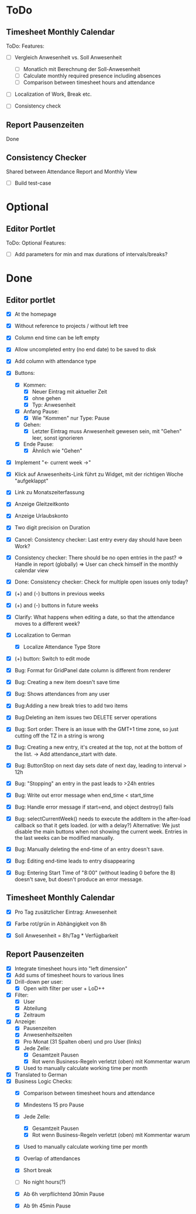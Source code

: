 ToDo
====



Timesheet Monthly Calendar
--------------------------

ToDo: Features:

- [ ] Vergleich Anwesenheit vs. Soll Anwesenheit
	- [ ] Monatlich mit Berechnung der Soll-Anwesenheit
	- [ ] Calculate monthly required presence including
	  absences
	- [ ] Comparison between timesheet hours and attendance

- [ ] Localization of Work, Break etc.
- [ ] Consistency check


Report Pausenzeiten
-------------------

Done

Consistency Checker
-------------------

Shared between Attendance Report and Monthly View

- [ ] Build test-case



Optional
========


Editor Portlet
--------------

ToDo: Optional Features:

- [ ] Add parameters for min and max durations of intervals/breaks?



Done
====

Editor portlet
--------------

- [x] At the homepage
- [x] Without reference to projects / without left tree
- [x] Column end time can be left empty
- [x] Allow uncompleted entry (no end date) to be saved to disk
- [x] Add column with attendance type
- [x] Buttons:
	- [x] Kommen:
		- [x] Neuer Eintrag mit aktueller Zeit
		- [x] ohne gehen
		- [x] Typ: Anwesenheit
	- [x] Anfang Pause:
		- [x] Wie "Kommen" nur Type: Pause
	- [x] Gehen:
		- [x] Letzter Eintrag muss Anwesenheit gewesen sein, mit "Gehen" leer,
		  sonst ignorieren
	- [x] Ende Pause:
		- [x] Ähnlich wie "Gehen"
- [x] Implement "<- current week ->"
- [x] Klick auf Anwesenheits-Link führt zu Widget, 
  mit der richtigen Woche "aufgeklappt"
- [x] Link zu Monatszeiterfassung
- [x] Anzeige Gleitzeitkonto
- [x] Anzeige Urlaubskonto
- [x] Two digit precision on Duration
- [x] Cancel: Consistency checker: Last entry every day should have been Work?
- [x] Consistency checker: There should be no open entries in the past?
  => Handle in report (globally)
  => User can check himself in the monthly calendar view
- [x] Done: Consistency checker: Check for multiple open issues only today?
- [x] (+) and (-) buttons in previous weeks
- [x] (+) and (-) buttons in future weeks
- [x] Clarify: What happens when editing a date, so that the
  attendance moves to a different week?
- [x] Localization to German
  - [x] Localize Attendance Type Store
- [x] (+) button: Switch to edit mode


- [x] Bug: Format for GridPanel date column is different from renderer
- [x] Bug: Creating a new item doesn't save time
- [x] Bug: Shows attendances from any user
- [x] Bug:Adding a new break tries to add two items
- [x] Bug:Deleting an item issues two DELETE server operations
- [x] Bug: Sort order:
  There is an issue with the GMT+1 time zone,
  so just cutting off the TZ in a string is wrong
- [x] Bug: Creating a new entry, it's created at the top, not at
  the bottom of the list. -> Add attendance_start with date.
- [x] Bug: ButtonStop on next day sets date of next day,
  leading to interval > 12h
- [x] Bug: "Stopping" an entry in the past leads to >24h entries
- [x] Bug: Write out error message when end_time < start_time
- [x] Bug: Handle error message if start=end, and object destroy() fails
- [x] Bug: selectCurrentWeek() needs to execute the addItem
  in the after-load callback so that it gets loaded.
  (or with a delay?)
  Alternative: We just disable the main buttons when not
  showing the current week. Entries in the last weeks
  can be modified manually.
- [x] Bug: Manually deleting the end-time of an entry doesn't save.
- [x] Bug: Editing end-time leads to entry disappearing
- [x] Bug: Entering Start Time of "8:00" (without leading 0 before the 8)
  doesn't save, but doesn't produce an error message.


Timesheet Monthly Calendar
--------------------------

- [x] Pro Tag zusätzlicher Eintrag: Anwesenheit
- [x] Farbe rot/grün in Abhängigkeit von 8h 
- [x] Soll Anwesenheit = 8h/Tag * Verfügbarkeit


Report Pausenzeiten
-------------------

- [x] Integrate timesheet hours into "left dimension"
- [x] Add sums of timesheet hours to various lines
- [x] Drill-down per user:
  - [x] Open with filter per user + LoD++
- [x] Filter:
	- [x] User
	- [x] Abteilung
	- [x] Zeitraum
- [x] Anzeige:
	- [x] Pausenzeiten
	- [x] Anwesenheitszeiten
	- [x] Pro Monat (31 Spalten oben) und pro User (links)
	- [x] Jede Zelle:
		- [x] Gesamtzeit Pausen
		- [x] Rot wenn Business-Regeln verletzt (oben)
		  mit Kommentar warum
	- [x] Used to manually calculate working time per month
- [x] Translated to German
- [x] Business Logic Checks:
	- [x] Comparison between timesheet hours and attendance
	- [x] Mindestens 15 pro Pause
	- [x] Jede Zelle:
		- [x] Gesamtzeit Pausen
		- [x] Rot wenn Business-Regeln verletzt (oben)
		  mit Kommentar warum
	- [x] Used to manually calculate working time per month
	- [x] Overlap of attendances
	- [x] Short break
	- [ ] No night hours(?)
	- [x] Ab 6h verpflichtend 30min Pause
	- [x] Ab 9h 45min Pause

